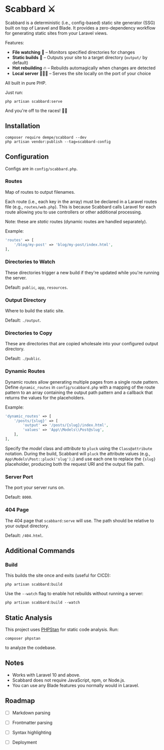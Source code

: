 # Scabbard ⚔️

Scabbard is a deterministic (i.e., config-based) static site generator (SSG) built on top of Laravel and Blade. It provides a zero-dependency workflow for generating static sites from your Laravel views.

Features:

- **File watching** 👀  – Monitors specified directories for changes
- **Static builds** 🔨  – Outputs your site to a target directory (`output/` by default)
- **Hot rebuilding** 🔥 – Rebuilds automagically when changes are detected
- **Local server** 🧑🏽‍💻   – Serves the site locally on the port of your choice

All built in pure PHP.

Just run:

```
php artisan scabbard:serve
```

And you're off to the races! 🏇🏻

## Installation

```
composer require dempe/scabbard --dev
php artisan vendor:publish --tag=scabbard-config
```

## Configuration

Configs are in `config/scabbard.php`.

### Routes

Map of routes to output filenames.

Each route (i.e., each key in the array) must be declared in a Laravel routes file (e.g., `routes/web.php`). This is because Scabbard calls Laravel for each route allowing you to use controllers or other additional processing.

Note: these are *static* routes (dynamic routes are handled separately).

Example:

```php
'routes' => [
    '/blog/my-post' => 'blog/my-post/index.html',
],
```

### Directories to Watch

These directories trigger a new build if they're updated while you're running the server.

Default: `public`, `app`, `resources`.

### Output Directory

Where to build the static site.

Default: `./output`.

### Directories to Copy

These are directories that are copied wholesale into your configured output directory.

Default: `./public`.

### Dynamic Routes

Dynamic routes allow generating multiple pages from a single route pattern.
Define `dynamic_routes` in  `config/scabbard.php` with a mapping of the
route pattern to an array containing the output path pattern and a callback that
returns the values for the placeholders.

Example:

```php
'dynamic_routes' => [
    '/posts/{slug}' => [
        'output' => '/posts/{slug}/index.html',
        'values' => 'App\\Models\\Post@slug',
    ],
],
```

Specify the *model* class and *attribute* to `pluck` using the `Class@attribute`
notation. During the build, Scabbard will `pluck` the attribute values (e.g., `App\Models\Post::pluck('slug');`) and use
each one to replace the `{slug}` placeholder, producing both the request URI and
the output file path.

### Server Port

The port your server runs on. 

Default: `8000`.

### 404 Page

The 404 page that `scabbard:serve` will use. The path should be relative to your output directory.

Default:  `/404.html`.

## Additional Commands

### Build

This builds the site once and exits (useful for CICD):

```
php artisan scabbard:build
```

Use the `--watch` flag to enable hot rebuilds without running a server:

```
php artisan scabbard:build --watch
```


## Static Analysis

This project uses [PHPStan](https://phpstan.org/) for static code analysis. Run:

```
composer phpstan
```

to analyze the codebase.

## Notes

- Works with Laravel 10 and above.
- Scabbard does not require JavaScript, npm, or Node.js.
- You can use any Blade features you normally would in Laravel.

## Roadmap

- [ ] Markdown parsing
- [ ] Frontmatter parsing
- [ ] Syntax highlighting
- [ ] Deployment

